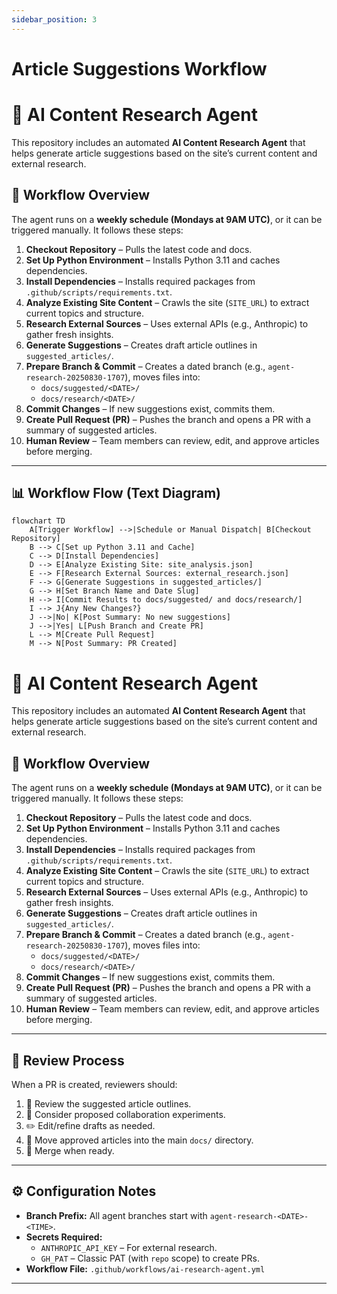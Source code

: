 ```yaml
---
sidebar_position: 3
---
```

# Article Suggestions Workflow

# 🤖 AI Content Research Agent

This repository includes an automated **AI Content Research Agent** that helps generate article suggestions based on the site’s current content and external research.

## 🔄 Workflow Overview

The agent runs on a **weekly schedule (Mondays at 9AM UTC)**, or it can be triggered manually. It follows these steps:

1. **Checkout Repository** – Pulls the latest code and docs.
2. **Set Up Python Environment** – Installs Python 3.11 and caches dependencies.
3. **Install Dependencies** – Installs required packages from `.github/scripts/requirements.txt`.
4. **Analyze Existing Site Content** – Crawls the site (`SITE_URL`) to extract current topics and structure.
5. **Research External Sources** – Uses external APIs (e.g., Anthropic) to gather fresh insights.
6. **Generate Suggestions** – Creates draft article outlines in `suggested_articles/`.
7. **Prepare Branch & Commit** – Creates a dated branch (e.g., `agent-research-20250830-1707`), moves files into:
   - `docs/suggested/<DATE>/`
   - `docs/research/<DATE>/`
8. **Commit Changes** – If new suggestions exist, commits them.
9. **Create Pull Request (PR)** – Pushes the branch and opens a PR with a summary of suggested articles.
10. **Human Review** – Team members can review, edit, and approve articles before merging.

---


## 📊 Workflow Flow (Text Diagram)
```mermaid 
flowchart TD
    A[Trigger Workflow] -->|Schedule or Manual Dispatch| B[Checkout Repository]
    B --> C[Set up Python 3.11 and Cache]
    C --> D[Install Dependencies]
    D --> E[Analyze Existing Site: site_analysis.json]
    E --> F[Research External Sources: external_research.json]
    F --> G[Generate Suggestions in suggested_articles/]
    G --> H[Set Branch Name and Date Slug]
    H --> I[Commit Results to docs/suggested/ and docs/research/]
    I --> J{Any New Changes?}
    J -->|No| K[Post Summary: No new suggestions]
    J -->|Yes| L[Push Branch and Create PR]
    L --> M[Create Pull Request]
    M --> N[Post Summary: PR Created]
```

# 🤖 AI Content Research Agent

This repository includes an automated **AI Content Research Agent** that helps generate article suggestions based on the site’s current content and external research.

## 🔄 Workflow Overview

The agent runs on a **weekly schedule (Mondays at 9AM UTC)**, or it can be triggered manually. It follows these steps:

1. **Checkout Repository** – Pulls the latest code and docs.
2. **Set Up Python Environment** – Installs Python 3.11 and caches dependencies.
3. **Install Dependencies** – Installs required packages from `.github/scripts/requirements.txt`.
4. **Analyze Existing Site Content** – Crawls the site (`SITE_URL`) to extract current topics and structure.
5. **Research External Sources** – Uses external APIs (e.g., Anthropic) to gather fresh insights.
6. **Generate Suggestions** – Creates draft article outlines in `suggested_articles/`.
7. **Prepare Branch & Commit** – Creates a dated branch (e.g., `agent-research-20250830-1707`), moves files into:
   - `docs/suggested/<DATE>/`
   - `docs/research/<DATE>/`
8. **Commit Changes** – If new suggestions exist, commits them.
9. **Create Pull Request (PR)** – Pushes the branch and opens a PR with a summary of suggested articles.
10. **Human Review** – Team members can review, edit, and approve articles before merging.

---

## 📝 Review Process

When a PR is created, reviewers should:

1. 📖 Review the suggested article outlines.  
2. 🧪 Consider proposed collaboration experiments.  
3. ✏️ Edit/refine drafts as needed.  
4. 📝 Move approved articles into the main `docs/` directory.  
5. 🔄 Merge when ready.  

---

## ⚙️ Configuration Notes

- **Branch Prefix:** All agent branches start with `agent-research-<DATE>-<TIME>`.  
- **Secrets Required:**
  - `ANTHROPIC_API_KEY` – For external research.  
  - `GH_PAT` – Classic PAT (with `repo` scope) to create PRs.  
- **Workflow File:** `.github/workflows/ai-research-agent.yml`  

---